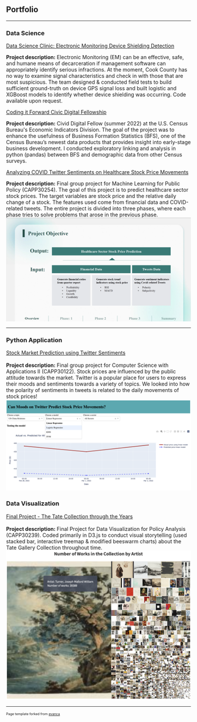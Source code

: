 ## Portfolio

---
### Data Science
[Data Science Clinic: Electronic Monitoring Device Shielding Detection](https://drive.google.com/file/d/1aoW09WtfLm_2ymvJRobTAXZmZ3c5kQtR/view?usp=share_link)
 <!-- <br><br> -->
**Project description:** Electronic Monitoring (EM) can be an effective, safe, and humane means of decarceration if management software can appropriately identify serious infractions. At the moment, Cook County has no way to examine signal characteristics and check in with
those that are most suspicious. The team designed & conducted field tests to build sufficient ground-truth on device GPS signal loss and built logistic and XGBoost models to identify whether device shielding was occurring. Code available upon request.

[Coding it Forward Civic Digital Fellowship](https://github.com/codingitforward/cdf2022/blob/main/Carolyn_Liu.pdf)
 <!-- <br><br> -->
**Project description:** Civid Digital Fellow (summer 2022) at the U.S. Census Bureau's Economic Indicators Division. The goal of the project was to enhance the usefulness of Business Formation Statistics (BFS), one of the Census Bureau’s newest data products that provides insight into early-stage business development. I conducted exploratory linking and analysis in python (pandas) between BFS and demographic data from other Census surveys. 

[Analyzing COVID Twitter Sentiments on Healthcare Stock Price Movements](https://github.com/Crliu4/capp30254_fight_potatoes.git)
 <!-- <br><br> -->
**Project description:** Final group project for Machine Learning for Public Policy (CAPP30254). The goal of this project is to predict healthcare sector stock prices. The target variables are stock price and the relative daily change of a stock. The features used come from financial data and COVID-related tweets. The entire project is divided into three phases, where each phase tries to solve problems that arose in the previous phase.
<img src="images/CAPP30254.png?raw=true"/>

---

### Python Application
[Stock Market Prediction using Twitter Sentiments](https://github.com/uchicago-CAPP30122-win-2022/proj-fight_potatoes)
 <br><br>
**Project description:** Final group project for Computer Science with Applications II (CAPP30122). Stock prices are influenced by the public attitude towards the market. Twitter is a popular place for users to express their moods and sentiments towards a
variety of topics. We looked into how the polarity of sentiments in tweets is related to the daily movements of stock prices!
<img src="images/CAPP30122.png?raw=true"/>

### Data Visualization
[Final Project - The Tate Collection through the Years](https://crliu4.github.io/CAPP30239_FA22/final_project/code/project.html)
 <br><br>
**Project description:** Final Project for Data Visualization for Policy Analysis (CAPP30239). Coded primarily in D3.js to conduct visual storytelling (used stacked bar, interactive treemap & modified beeswarm charts) about the Tate Gallery Collection throughout time.
<img src="images/Dataviz.png?raw=true"/>


---
<p style="font-size:9px">Page template forked from <a href="https://github.com/evanca/quick-portfolio">evanca</a></p>
<!-- Remove above link if you don't want to attibute -->
